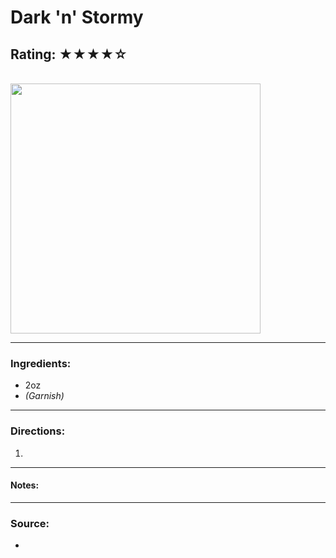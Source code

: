 # Dark 'n' Stormy

## Rating: ★★★★☆

<br>

<img src="../Images/" alt="" height="400">

<br>

---

### Ingredients:

* 2oz 
* *(Garnish)* 

---

### Directions:
1. 
---

#### Notes:
> 

---

### Source:
* []()
